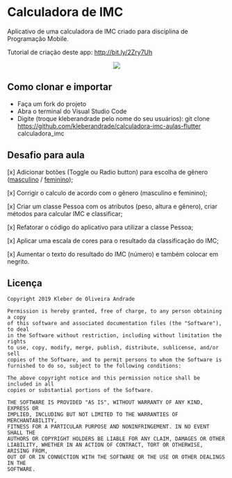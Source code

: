 ﻿# Calculadora de IMC

Aplicativo de uma calculadora de IMC criado para disciplina de Programação Mobile.

Tutorial de criação deste app: http://bit.ly/2Zry7Uh

<p align="center">
    <img src="https://miro.medium.com/max/1440/1*VzcayMW3lUkbyc9DRSHcGA.png" weight="800"/>
</p>

## Como clonar e importar
-   Faça um fork do projeto
-   Abra o terminal do Visual Studio Code
-   Digite (troque kleberandrade pelo nome do seu usuários): git clone https://github.com/kleberandrade/calculadora-imc-aulas-flutter calculadora_imc

## Desafio para aula

[x]   Adicionar botões (Toggle ou Radio button) para escolha de gênero ([masculino](https://indicedemassacorporal.com/movel/calculo-imc-masculino.html) / [feminino](https://indicedemassacorporal.com/movel/calculo-imc-feminino.html));

[x]   Corrigir o calculo de acordo com o gênero (masculino e feminino);

[x]   Criar um classe Pessoa com os atributos (peso, altura e gênero), criar métodos para calcular IMC e classificar;

[x]   Refatorar o código do aplicativo para utilizar a classe Pessoa;

[x]   Aplicar uma escala de cores para o resultado da classificação do IMC;

[x]   Aumentar o texto do resultado do IMC (número) e também colocar em negrito.

## Licença

    Copyright 2019 Kleber de Oliveira Andrade
    
    Permission is hereby granted, free of charge, to any person obtaining a copy
    of this software and associated documentation files (the "Software"), to deal
    in the Software without restriction, including without limitation the rights
    to use, copy, modify, merge, publish, distribute, sublicense, and/or sell
    copies of the Software, and to permit persons to whom the Software is
    furnished to do so, subject to the following conditions:
    
    The above copyright notice and this permission notice shall be included in all
    copies or substantial portions of the Software.
    
    THE SOFTWARE IS PROVIDED "AS IS", WITHOUT WARRANTY OF ANY KIND, EXPRESS OR
    IMPLIED, INCLUDING BUT NOT LIMITED TO THE WARRANTIES OF MERCHANTABILITY,
    FITNESS FOR A PARTICULAR PURPOSE AND NONINFRINGEMENT. IN NO EVENT SHALL THE
    AUTHORS OR COPYRIGHT HOLDERS BE LIABLE FOR ANY CLAIM, DAMAGES OR OTHER
    LIABILITY, WHETHER IN AN ACTION OF CONTRACT, TORT OR OTHERWISE, ARISING FROM,
    OUT OF OR IN CONNECTION WITH THE SOFTWARE OR THE USE OR OTHER DEALINGS IN THE
    SOFTWARE.
